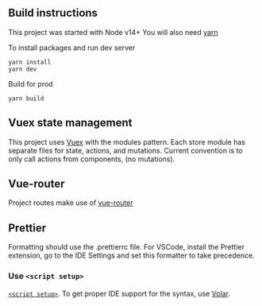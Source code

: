 ## Build instructions

This project was started with Node v14+
You will also need [yarn](https://yarnpkg.com/getting-started/install)

To install packages and run dev server
```
yarn install
yarn dev
```

Build for prod
```
yarn build
```

## Vuex state management
This project uses [Vuex](https://next.vuex.vuejs.org/) with the modules pattern.
Each store module has separate files for state, actions, and mutations.
Current convention is to only call actions from components, (no mutations).

## Vue-router
Project routes make use of [vue-router](https://next.router.vuejs.org/guide/)


## Prettier
Formatting should use the .prettierrc file. For VSCode, install the Prettier extension, go to the IDE Settings and set this formatter to take precedence.

### Use `<script setup>`

[`<script setup>`](https://github.com/vuejs/rfcs/pull/227). To get proper IDE support for the syntax, use [Volar](https://marketplace.visualstudio.com/items?itemName=johnsoncodehk.volar).

